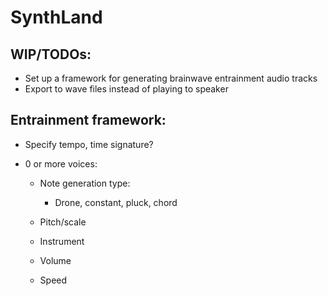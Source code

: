 # SynthLand

## WIP/TODOs:

- Set up a framework for generating brainwave entrainment audio tracks
- Export to wave files instead of playing to speaker

## Entrainment framework:

- Specify tempo, time signature?
- 0 or more voices:

  - Note generation type:

    - Drone, constant, pluck, chord
  - Pitch/scale
  - Instrument
  - Volume
  - Speed
